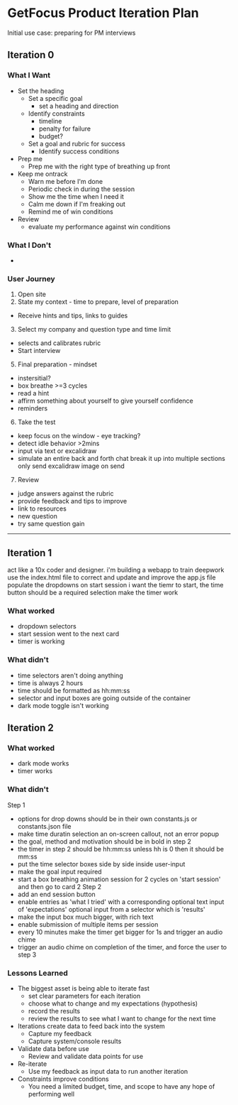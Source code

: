 # GetFocus Product Iteration Plan

Initial use case: preparing for PM interviews
## Iteration 0
### What I Want
- Set the heading
    - Set a specific goal
        - set a heading and direction
    - Identify constraints
        - timeline
        - penalty for failure
        - budget?
    - Set a goal and rubric for success
        - Identify success conditions
- Prep me
    - Prep me with the right type of breathing up front
- Keep me ontrack
    - Warn me before I'm done
    - Periodic check in during the session
    - Show me the time when I need it
    - Calm me down if I'm freaking out
    - Remind me of win conditions
- Review
    - evaluate my performance against win conditions
### What I Don't
- 

### User Journey
1. Open site
2. State my context - time to prepare, level of preparation
- Receive hints and tips, links to guides
3. Select my company and question type and time limit
- selects and calibrates rubric
- Start interview
5. Final preparation - mindset
- instersitial?
- box breathe >=3 cycles
- read a hint
- affirm something about yourself to give yourself confidence
- reminders
6. Take the test
- keep focus on the window - eye tracking?
- detect idle behavior >2mins
- input via text or excalidraw
- simulate an entire back and forth chat
    break it up into multiple sections
    only send excalidraw image on send
7. Review
- judge answers against the rubric
- provide feedback and tips to improve
- link to resources
- new question
- try same question gain

----
## Iteration 1
act like a 10x coder and designer.
i'm building a webapp to train deepwork
use the index.html file to correct and update and improve the app.js file
populate the dropdowns
on start session i want the tiemr to start, the time button should be a required selection
make the timer work

### What worked
- dropdown selectors
- start session went to the next card
- timer is working
### What didn't
- time selectors aren't doing anything
- time is always 2 hours
- time should be formatted as hh:mm:ss
- selector and input boxes are going outside of the container
- dark mode toggle isn't working

## Iteration 2

### What worked
- dark mode works
- timer works
### What didn't
Step 1
- options for drop downs should be in their own constants.js or constants.json file
- make time duratin selection an on-screen callout, not an error popup
- the goal, method and motivation should be in bold in step 2
- the timer in step 2 should be hh:mm:ss unless hh is 0 then it should be mm:ss
- put the time  selector boxes side by side inside user-input
- make the goal input required
- start a box breathing animation session for 2 cycles on 'start session' and then go to card 2
Step 2
- add an end session button
- enable entries as 'what I tried' with a corresponding optional text input of 'expectations' optional input from a selector which is 'results'
- make the input box much bigger, with rich text
- enable submission of multiple items per session
- every 10 minutes make the timer get bigger for 1s and trigger an audio chime
- trigger an audio chime on completion of the timer, and force the user to step 3

### Lessons Learned
- The biggest asset is being able to iterate fast
    - set clear parameters for each iteration
    - choose what to change and my expectations (hypothesis)
    - record the results
    - review the results to see what I want to change for the next time
- Iterations create data to feed back into the system
    - Capture my feedback
    - Capture system/console results
- Validate data before use
    - Review and validate data points for use
- Re-iterate
    - Use my feedback as input data to run another iteration
- Constraints improve conditions
    - You need a limited budget, time, and scope to have any hope of performing well